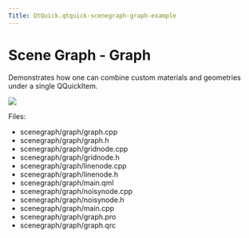 ```yaml
---
Title: QtQuick.qtquick-scenegraph-graph-example
---
```

        
Scene Graph - Graph
===================

<span class="subtitle"></span>
<span id="details"></span>
Demonstrates how one can combine custom materials and geometries under a single QQuickItem.

![](https://developer.ubuntu.com/static/devportal_uploaded/2affb2e1-24d4-4943-af3e-dfc19109d04d-api/apps/qml/sdk-14.10/qtquick-scenegraph-graph-example/images/graph-example.jpg)

Files:

-   scenegraph/graph/graph.cpp
-   scenegraph/graph/graph.h
-   scenegraph/graph/gridnode.cpp
-   scenegraph/graph/gridnode.h
-   scenegraph/graph/linenode.cpp
-   scenegraph/graph/linenode.h
-   scenegraph/graph/main.qml
-   scenegraph/graph/noisynode.cpp
-   scenegraph/graph/noisynode.h
-   scenegraph/graph/main.cpp
-   scenegraph/graph/graph.pro
-   scenegraph/graph/graph.qrc

